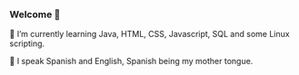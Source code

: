 ### Welcome 👋
<p> 🌱 I’m currently learning Java, HTML, CSS, Javascript, SQL and some Linux scripting. </p>
<p>💬 I speak Spanish and English, Spanish being my mother tongue.</p>
 
<!--
**MartaLainez/MartaLainez** is a ✨ _special_ ✨ repository because its `README.md` (this file) appears on your GitHub profile.

Here are some ideas to get you started:

- 🔭 I’m currently working on ...
- 🌱 I’m currently learning ...
- 👯 I’m looking to collaborate on ...
- 🤔 I’m looking for help with ...
- 💬 Ask me about ...
- 📫 How to reach me: ...
- 😄 Pronouns: ...
- ⚡ Fun fact: ...
-->
